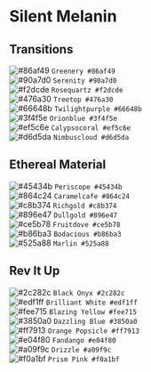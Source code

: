 # Silent Melanin

## Transitions

![#86af49](https://placehold.it/15/86af49/000000?text=+) `Greenery #86af49`  
![#90a7d0](https://placehold.it/15/90a7d0/000000?text=+) `Serenity #90a7d0`  
![#f2dcde](https://placehold.it/15/f2dcde/000000?text=+) `Rosequartz #f2dcde`   
![#476a30](https://placehold.it/15/476a30/000000?text=+) `Treetop #476a30`  
![#66648b](https://placehold.it/15/66648b/000000?text=+) `Twilightpurple #66648b`   
![#3f4f5e](https://placehold.it/15/3f4f5e/000000?text=+) `Orionblue #3f4f5e`  
![#ef5c6e](https://placehold.it/15/ef5c6e/000000?text=+) `Calypsocoral #ef5c6e`   
![#d6d5da](https://placehold.it/15/d6d5da/000000?text=+) `Nimbuscloud #d6d5da`  

## Ethereal Material

![#45434b](https://placehold.it/15/45434b/000000?text=+) `Periscope #45434b`  
![#864c24](https://placehold.it/15/864c24/000000?text=+) `Caramelcafe #864c24`  
![#c8b374](https://placehold.it/15/c8b374/000000?text=+) `Richgold #c8b374`  
![#896e47](https://placehold.it/15/896e47/000000?text=+) `Dullgold #896e47`  
![#ce5b78](https://placehold.it/15/ce5b78/000000?text=+) `Fruitdove #ce5b78`  
![#b86ba3](https://placehold.it/15/b86ba3/000000?text=+) `Bodacious #b86ba3`  
![#525a88](https://placehold.it/15/525a88/000000?text=+) `Marlin #525a88`  

## Rev It Up

![#2c282c](https://placehold.it/15/2c282c/000000?text=+) `Black Onyx #2c282c`  
![#edf1ff](https://placehold.it/15/edf1ff/000000?text=+) `Brilliant White #edf1ff`   
![#fee715](https://placehold.it/15/fee715/000000?text=+) `Blazing Yellow #fee715`  
![#3850a0](https://placehold.it/15/3850a0/000000?text=+) `Dazzling Blue #3850a0`  
![#ff7913](https://placehold.it/15/ff7913/000000?text=+) `Orange Popsicle #ff7913`   
![#e04f80](https://placehold.it/15/e04f80/000000?text=+) `Fandango #e04f80`   
![#a09f9c](https://placehold.it/15/a09f9c/000000?text=+) `Drizzle #a09f9c`   
![#f0a1bf](https://placehold.it/15/f0a1bf/000000?text=+) `Prism Pink #f0a1bf`   
